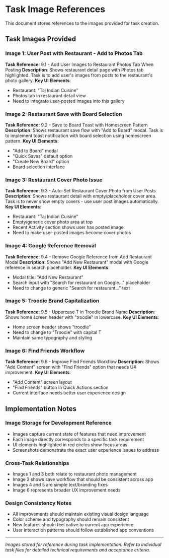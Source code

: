 # Task Image References

This document stores references to the images provided for task creation.

## Task Images Provided

### Image 1: User Post with Restaurant - Add to Photos Tab
**Task Reference**: 9.1 - Add User Images to Restaurant Photos Tab When Posting
**Description**: Shows restaurant detail page with Photos tab highlighted. Task is to add user's images from posts to the restaurant's photo gallery.
**Key UI Elements**:
- Restaurant: "Taj Indian Cuisine"
- Photos tab in restaurant detail view
- Need to integrate user-posted images into this gallery

### Image 2: Restaurant Save with Board Selection
**Task Reference**: 9.2 - Save to Board Toast with Homescreen Pattern  
**Description**: Shows restaurant save flow with "Add to Board" modal. Task is to implement toast notification with board selection using homescreen pattern.
**Key UI Elements**:
- "Add to Board" modal
- "Quick Saves" default option
- "Create New Board" option
- Board selection interface

### Image 3: Restaurant Cover Photo Issue
**Task Reference**: 9.3 - Auto-Set Restaurant Cover Photo from User Posts
**Description**: Shows restaurant detail with empty/placeholder cover area. Task is to never show empty covers - use user post images automatically.
**Key UI Elements**:
- Restaurant: "Taj Indian Cuisine" 
- Empty/generic cover photo area at top
- Recent Activity section shows user has posted image
- Need to make user-posted images become cover photos

### Image 4: Google Reference Removal
**Task Reference**: 9.4 - Remove Google Reference from Add Restaurant Modal
**Description**: Shows "Add New Restaurant" modal with Google reference in search placeholder.
**Key UI Elements**:
- Modal title: "Add New Restaurant"
- Search input with "Search for restaurant on Google..." placeholder
- Need to change to generic "Search for restaurant..." text

### Image 5: Troodie Brand Capitalization
**Task Reference**: 9.5 - Uppercase T in Troodie Brand Name
**Description**: Shows home screen header with "troodie" in lowercase.
**Key UI Elements**:
- Home screen header shows "troodie" 
- Need to change to "Troodie" with capital T
- Maintain same typography and styling

### Image 6: Find Friends Workflow
**Task Reference**: 9.6 - Improve Find Friends Workflow
**Description**: Shows "Add Content" screen with "Find Friends" option that needs UX improvement.
**Key UI Elements**:
- "Add Content" screen layout
- "Find Friends" button in Quick Actions section
- Current interface needs better user experience design

## Implementation Notes

### Image Storage for Development Reference
- Images capture current state of features that need improvement
- Each image directly corresponds to a specific task requirement
- UI elements highlighted in red circles show focus areas
- Screenshots demonstrate the exact user experience issues to address

### Cross-Task Relationships
- Images 1 and 3 both relate to restaurant photo management
- Image 2 shows save workflow that should be consistent across app
- Images 4 and 5 are simple text/branding fixes
- Image 6 represents broader UX improvement needs

### Design Consistency Notes
- All improvements should maintain existing visual design language
- Color scheme and typography should remain consistent
- New features should feel native to current app experience
- User interaction patterns should follow established app conventions

---

*Images stored for reference during task implementation. Refer to individual task files for detailed technical requirements and acceptance criteria.*